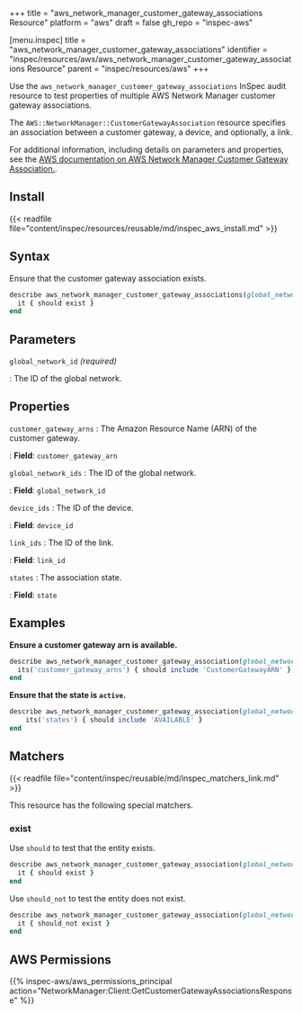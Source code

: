+++
title = "aws_network_manager_customer_gateway_associations Resource"
platform = "aws"
draft = false
gh_repo = "inspec-aws"

[menu.inspec]
title = "aws_network_manager_customer_gateway_associations"
identifier = "inspec/resources/aws/aws_network_manager_customer_gateway_associations Resource"
parent = "inspec/resources/aws"
+++

Use the `aws_network_manager_customer_gateway_associations` InSpec audit resource to test properties of multiple AWS Network Manager customer gateway associations.

The `AWS::NetworkManager::CustomerGatewayAssociation` resource specifies an association between a customer gateway, a device, and optionally, a link.

For additional information, including details on parameters and properties, see the [AWS documentation on AWS Network Manager Customer Gateway Association.](https://docs.aws.amazon.com/AWSCloudFormation/latest/UserGuide/aws-resource-networkmanager-customergatewayassociation.html).

## Install

{{< readfile file="content/inspec/resources/reusable/md/inspec_aws_install.md" >}}

## Syntax

Ensure that the customer gateway association exists.

```ruby
describe aws_network_manager_customer_gateway_associations(global_network_id: "GLOBAL_NETWORK_ID") do
  it { should exist }
end
```

## Parameters

`global_network_id` _(required)_

: The ID of the global network.

## Properties

`customer_gateway_arns`
: The Amazon Resource Name (ARN) of the customer gateway.

: **Field**: `customer_gateway_arn`

`global_network_ids`
: The ID of the global network.

: **Field**: `global_network_id`

`device_ids`
: The ID of the device.

: **Field**: `device_id`

`link_ids`
: The ID of the link.

: **Field**: `link_id`

`states`
: The association state.

: **Field**: `state`

## Examples

**Ensure a customer gateway arn is available.**

```ruby
describe aws_network_manager_customer_gateway_association(global_network_id: 'GLOBAL_NETWORK_ID') do
  its('customer_gateway_arns') { should include 'CustomerGatewayARN' }
end
```

**Ensure that the state is `active`.**

```ruby
describe aws_network_manager_customer_gateway_association(global_network_id: 'GLOBAL_NETWORK_ID') do
    its('states') { should include 'AVAILABLE' }
end
```

## Matchers

{{< readfile file="content/inspec/reusable/md/inspec_matchers_link.md" >}}

This resource has the following special matchers.

### exist

Use `should` to test that the entity exists.

```ruby
describe aws_network_manager_customer_gateway_association(global_network_id: 'GLOBAL_NETWORK_ID') do
  it { should exist }
end
```

Use `should_not` to test the entity does not exist.

```ruby
describe aws_network_manager_customer_gateway_association(global_network_id: "dummy") do
  it { should_not exist }
end
```

## AWS Permissions

{{% inspec-aws/aws_permissions_principal action="NetworkManager:Client:GetCustomerGatewayAssociationsResponse" %}}
